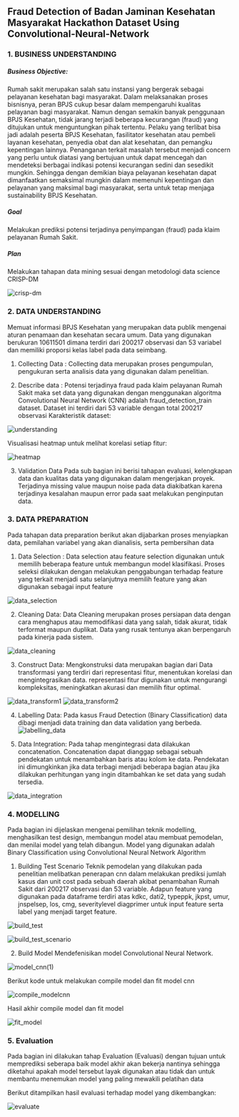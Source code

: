 ## Fraud Detection of Badan Jaminan Kesehatan Masyarakat Hackathon Dataset Using Convolutional-Neural-Network

### 1. BUSINESS UNDERSTANDING

##### Business Objective: 

Rumah sakit merupakan salah satu instansi yang bergerak sebagai pelayanan kesehatan bagi masyarakat. Dalam melaksanakan proses bisnisnya, peran BPJS cukup besar dalam mempengaruhi kualitas pelayanan bagi masyarakat. Namun dengan semakin banyak penggunaan BPJS Kesehatan, tidak jarang terjadi beberapa kecurangan (fraud) yang ditujukan untuk menguntungkan pihak tertentu. Pelaku yang terlibat bisa jadi adalah peserta BPJS Kesehatan, fasilitator kesehatan atau pembeli layanan kesehatan, penyedia obat dan alat kesehatan, dan pemangku kepentingan lainnya. Penanganan terkait masalah tersebut menjadi concern yang perlu untuk diatasi yang bertujuan untuk dapat mencegah dan mendeteksi berbagai indikasi potensi kecurangan sedini dan sesedikit mungkin. Sehingga dengan demikian biaya pelayanan kesehatan dapat dimanfaatkan semaksimal mungkin dalam memenuhi kepentingan dan pelayanan yang maksimal bagi masyarakat, serta untuk tetap menjaga sustainability BPJS Kesehatan.

##### Goal

Melakukan prediksi potensi terjadinya penyimpangan (fraud) pada klaim pelayanan Rumah Sakit.

##### Plan 

Melakukan tahapan data mining sesuai dengan metodologi data science CRISP-DM

![crisp-dm](https://user-images.githubusercontent.com/81342084/212624551-e9fd160f-d09f-4877-ae46-4548bc41bc84.png)

### 2. DATA UNDERSTANDING

Memuat informasi BPJS Kesehatan yang merupakan data publik mengenai aturan penamaan dan kesehatan 
secara umum. Data yang digunakan berukuran 10611501 dimana terdiri dari 200217 observasi dan 53 variabel dan memiliki proporsi kelas label pada data seimbang. 

1. Collecting Data : Collecting data merupakan proses pengumpulan, pengukuran serta analisis data yang digunakan dalam penelitian.

2. Describe data : Potensi terjadinya fraud pada klaim pelayanan Rumah Sakit maka set data yang digunakan dengan menggunakan algoritma Convolutional Neural Network (CNN) adalah fraud_detection_train dataset. Dataset ini terdiri dari 53 variable dengan total 200217 observasi
Karakteristik dataset:

![understanding](https://user-images.githubusercontent.com/81342084/212624729-a2bc18ac-a500-4ab4-bfb4-3265d6fd1612.jpg)

Visualisasi heatmap untuk melihat korelasi setiap fitur:

![heatmap](https://user-images.githubusercontent.com/81342084/212625089-8dc54b9c-ffb3-4e0d-a23b-d3dac3df2980.jpg)

3. Validation Data
Pada sub bagian ini berisi tahapan evaluasi, kelengkapan data dan kualitas data yang digunakan dalam mengerjakan proyek.
Terjadinya missing value maupun noise pada data diakibatkan karena terjadinya kesalahan maupun error pada
saat melakukan penginputan data.

### 3. DATA PREPARATION
Pada tahapan data preparation berikut akan dijabarkan proses menyiapkan data, pemilahan variabel yang akan dianalisis, serta pembersihan data
1. Data Selection :
Data selection atau feature selection digunakan untuk memilih beberapa feature untuk membangun model klasifikasi. Proses seleksi dilakukan dengan melakukan penggabungan terhadap feature yang terkait menjadi satu selanjutnya memilih feature
yang akan digunakan sebagai input feature

![data_selection](https://user-images.githubusercontent.com/81342084/212626640-d6c0724f-cc52-4325-8627-219e0b40678b.jpg)

2. Cleaning Data:
Data Cleaning merupakan proses persiapan data dengan cara menghapus atau memodifikasi data yang salah, tidak akurat, tidak terformat maupun duplikat. Data yang rusak tentunya akan berpengaruh pada kinerja pada sistem.

![data_cleaning](https://user-images.githubusercontent.com/81342084/212626668-e3cc77bb-8c10-49d4-8e0a-fac989b51503.jpg)

3. Construct Data:
Mengkonstruksi data merupakan bagian dari Data transformasi yang terdiri dari representasi fitur, menentukan korelasi dan mengintegrasikan data. representasi fitur digunakan untuk mengurangi kompleksitas, meningkatkan akurasi dan memilih fitur optimal.

![data_transform1](https://user-images.githubusercontent.com/81342084/212626718-2113dd1e-a845-451f-8baf-65c45653ec96.jpg)
![data_transform2](https://user-images.githubusercontent.com/81342084/212626727-4b484f67-36a8-46b2-9b6c-db098bbbf5b8.jpg)

4. Labelling Data:
Pada kasus Fraud Detection (Binary Classification) data dibagi menjadi data training dan data validation yang berbeda.
![labelling_data](https://user-images.githubusercontent.com/81342084/212626756-01b8fba7-a03c-46ea-9c5e-c9688b7a577a.jpg)

5. Data Integration:
Pada tahap mengintegrasi data dilakukan concatenation. Concatenation dapat dianggap sebagai sebuah pendekatan untuk menambahkan baris atau kolom ke data. Pendekatan ini dimungkinkan jika data terbagi menjadi beberapa bagian atau jika dilakukan perhitungan yang ingin ditambahkan ke set data yang sudah tersedia.

![data_integration](https://user-images.githubusercontent.com/81342084/212626783-69a2ef22-0432-4070-8711-05bc8d4efdef.jpg)

### 4. MODELLING
Pada bagian ini dijelaskan mengenai pemilihan teknik modelling, menghasilkan test design, membangun model
atau membuat pemodelan, dan menilai model yang telah dibangun. Model yang digunakan adalah Binary Classification using Convolutional Neural Network Algorithm

1. Building Test Scenario
Teknik pemodelan yang dilakukan pada penelitian melibatkan penerapan cnn dalam melakukan prediksi jumlah kasus dan unit cost pada sebuah daerah akibat penambahan Rumah Sakit dari 200217 observasi dan 53 variable. Adapun feature yang digunakan pada dataframe terdiri atas kdkc, dati2, typeppk, jkpst, umur, jnspelsep, los, cmg, severitylevel diagprimer untuk input feature serta label yang menjadi target feature.

![build_test](https://user-images.githubusercontent.com/81342084/212626797-21081144-9c9b-45f9-b965-a9b9691cb6f2.jpg)

![build_test_scenario](https://user-images.githubusercontent.com/81342084/212626808-0e2fd9d4-6d00-4d83-be02-a5e091ed58cb.jpg)

2. Build Model
Mendefenisikan model Convolutional Neural Network.

![model_cnn(1)](https://user-images.githubusercontent.com/81342084/212626969-21fcbfb4-ef6d-4be8-8f15-8e511c854770.jpg)

Berikut kode untuk melakukan compile model dan fit model cnn

![compile_modelcnn](https://user-images.githubusercontent.com/81342084/212626985-5dc744e4-0d75-436d-a4a4-ca2b11ab9cda.jpg)

Hasil akhir compile model dan fit model

![fit_model](https://user-images.githubusercontent.com/81342084/212626999-c5938fdc-9cab-4e66-98d0-40cbd2cd2f91.jpg)

### 5. Evaluation
Pada bagian ini dilakukan tahap Evaluation (Evaluasi) dengan tujuan untuk memprediksi seberapa baik model akhir akan
bekerja nantinya sehingga diketahui apakah model tersebut layak digunakan atau tidak dan untuk membantu menemukan model yang paling mewakili pelatihan data

Berikut ditampilkan hasil evaluasi terhadap model yang dikembangkan:

![evaluate](https://user-images.githubusercontent.com/81342084/212627155-8be43ee8-8ae8-4652-8f8c-46675de2407c.jpg)
